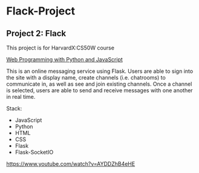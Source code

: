 # Flack-Project

## Project 2: Flack

This project is for HarvardX:CS50W course 

[Web Programming with Python and JavaScript](https://www.edx.org/course/cs50s-web-programming-with-python-and-javascript)

This is an online messaging service using Flask. 
Users are able to sign into the site with a display name, create channels (i.e. chatrooms) to communicate in, 
as well as see and join existing channels. Once a channel is selected, users are able to send and receive 
messages with one another in real time.

Stack:
 - JavaScript
 - Python
 - HTML
 - CSS
 - Flask
 - Flask-SocketIO
 
 https://www.youtube.com/watch?v=AYDDZhB4eHE
